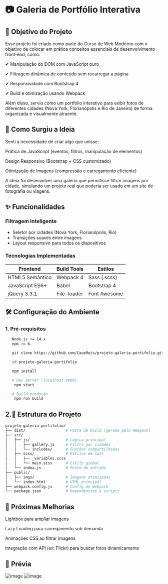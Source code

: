 # 📷 Galeria de Portfólio Interativa

## 🎯 Objetivo do Projeto
Esse projeto foi criado como parte do Curso de Web Moderno com o objetivo de colocar em prática conceitos essenciais de desenvolvimento front-end, como:

✔ Manipulação do DOM com JavaScript puro

✔ Filtragem dinâmica de conteúdo sem recarregar a página

✔ Responsividade com Bootstrap 4

✔ Build e otimização usando Webpack

Além disso, serviu como um portfólio interativo para exibir fotos de diferentes cidades (Nova York, Florianópolis e Rio de Janeiro) de forma organizada e visualmente atraente.


## 🔧 Como Surgiu a Ideia
Senti a necessidade de criar algo que unisse:

Prática de JavaScript (eventos, filtros, manipulação de elementos)

Design Responsivo (Bootstrap + CSS customizado)

Otimização de Imagens (compressão e carregamento eficiente)

A ideia foi desenvolver uma galeria que permitisse filtrar imagens por cidade, simulando um projeto real que poderia ser usado em um site de fotografia ou viagens.


## ✨ Funcionalidades

### Filtragem Inteligente
- Seletor por cidades (Nova York, Florianópolis, Rio)
- Transições suaves entre imagens
- Layout responsivo para todos os dispositivos

### Tecnologias Implementadas
| Frontend         | Build Tools       | Estilos         |
|------------------|-------------------|-----------------|
| HTML5 Semântico  | Webpack 4         | Sass (.scss)    |
| JavaScript ES6+  | Babel             | Bootstrap 4     |
| jQuery 3.3.1     | File-loader       | Font Awesome    |

## 🛠️ Configuração do Ambiente

### 1. **Pré-requisitos**
```bash
   Node.js <= 14.x
   npm >= 6.

   git clone https://github.com/CaueReis/projeto-galeria-portifolio.git

   cd projeto-galeria-portifolio

   npm install

   # Dev server (localhost:9000)
    npm start

   # Build produção
    npm run build
````

## 2.📂 Estrutura do Projeto
```bash
projeto-galeria-portifolio/  
├── dist/                  # Pasta de build (gerada pelo Webpack)  
├── src/  
│   ├── js/                # Lógica principal  
│   │   ├── gallery.js     # Filtro por cidades  
│   │   └── includes/      # Funções compartilhadas  
│   ├── scss/              # Estilos em Sass  
│   │   ├── _variables.scss  
│   │   └── main.scss      # Estilo global  
│   └── index.js           # Ponto de entrada  
├── public/  
│   ├── imgs/              # Imagens otimizadas  
│   └── index.html         # HTML principal  
├── webpack.config.js      # Config do Webpack  
└── package.json           # Dependências e scripts  
````
## 🚀 Próximas Melhorias
Lightbox para ampliar imagens

Lazy Loading para carregamento sob demanda

Animações CSS ao filtrar imagens

Integração com API (ex: Flickr) para buscar fotos dinamicamente



## 📸 Prévia

![image](https://github.com/user-attachments/assets/7466ae0d-789f-4a29-960b-359813b79228)
![image](https://github.com/user-attachments/assets/82e6c2ac-5b9d-4b88-97ea-458bdc0ca56d)
